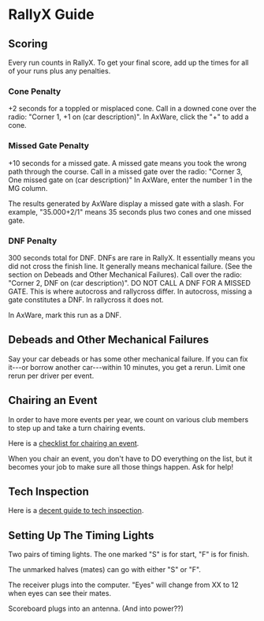 RallyX Guide
============

Scoring
-------

Every run counts in RallyX. To get your final score, add up the times for all of your runs plus any penalties.

### Cone Penalty

+2 seconds for a toppled or misplaced cone. Call in a downed cone over the radio: "Corner 1, +1 on (car description)". In AxWare, click the "+" to add a cone.

### Missed Gate Penalty

+10 seconds for a missed gate. A missed gate means you took the wrong path through the
course. Call in a missed gate over the radio: "Corner 3, One missed gate on (car description)" In AxWare, enter the number 1 in the MG column.

The results generated by AxWare display a missed gate with a slash. For example, "35.000+2/1" means 35 seconds plus two cones and one missed gate.

### DNF Penalty

300 seconds total for DNF. DNFs are rare in RallyX. It essentially means you did not cross
the finish line. It generally means mechanical failure. (See the section on Debeads and Other Mechanical Failures). Call over the radio: "Corner 2, DNF on (car description)". DO NOT CALL A DNF FOR A MISSED GATE. This is where autocross and rallycross differ. In autocross, missing a gate constitutes a DNF. In rallycross it does not.

In AxWare, mark this run as a DNF.




Debeads and Other Mechanical Failures
-------------------------------------

Say your car debeads or has some other mechanical failure. If you can fix it---or borrow another car---within 10 minutes, you get a rerun. Limit one rerun per driver per event.


Chairing an Event
-----------------

In order to have more events per year, we count on various club members to
step up and take a turn chairing events.

Here is a [checklist for chairing an event](https://docs.google.com/spreadsheets/d/1_Eogh6xaoxjRnBWRC6WorUiujp6TYkwVuo1swdeJL4s/edit?usp=sharing).

When you chair an event, you don't have to DO everything on the list, but
it becomes your job to make sure all those things happen. Ask for help!



Tech Inspection
---------------

Here is a [decent guide to tech inspection](http://www.emandnar.us/index.php/about/get-through-tech).


Setting Up The Timing Lights
----------------------------

Two pairs of timing lights. The one marked "S" is for start, "F" is for finish.

The unmarked halves (mates) can go with either "S" or "F".

The receiver plugs into the computer. "Eyes" will change from XX to 12 when eyes can see their mates.

Scoreboard plugs into an antenna. (And into power??)





